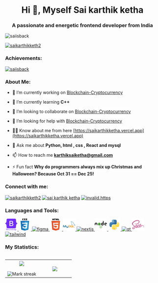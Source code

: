 <h1 align="center">Hi 👋, Myself Sai karthik ketha</h1>
<h3 align="center">A passionate and energetic frontend developer from India</h3>

<p align="left"> <img src="https://komarev.com/ghpvc/?username=saiisback&label=Profile%20views&color=0e75b6&style=flat" alt="saiisback" /> </p>

<p align="left"> <a href="https://twitter.com/saikarthikketh2" target="blank"><img src="https://img.shields.io/twitter/follow/saikarthikketh2?logo=twitter&style=for-the-badge" alt="saikarthikketh2" /></a> </p>

<h3 align="Left">Achievements:</h3>

<p align="left"> <a href="https://github.com/ryo-ma/github-profile-trophy"><img src="https://github-profile-trophy.vercel.app/?username=saiisback&theme=onestar" alt="saiisback" /></a> </p>

<h3 align="Left">About Me:</h3>

- 🔭 I’m currently working on [Blockchain-Cryptocurrency](https://github.com/saiisback/Blockchain-Cryptocurrency)

- 🌱 I’m currently learning **C++**

- 👯 I’m looking to collaborate on [Blockchain-Cryptocurrency](https://github.com/saiisback/Blockchain-Cryptocurrency)

- 🤝 I’m looking for help with [Blockchain-Cryptocurrency](https://github.com/saiisback/Blockchain-Cryptocurrency)

- 👨‍💻 Know about me from here [https://saikarthikketha.vercel.app](https://saikarthikketha.vercel.app)

- 💬 Ask me about **Python, html , css , React and mysql**

- 📫 How to reach me **karthiksaiketha@gmail.com**

- ⚡ Fun fact **Why do programmers always mix up Christmas and Halloween? Because Oct 31 == Dec 25!**

<h3 align="left">Connect with me:</h3>
<p align="left">
<a href="https://twitter.com/saikarthikketh2" target="blank"><img align="center" src="https://raw.githubusercontent.com/rahuldkjain/github-profile-readme-generator/master/src/images/icons/Social/twitter.svg" alt="saikarthikketh2" height="30" width="40" /></a>
<a href="https://linkedin.com/in/sai-karthik-ketha" target="blank"><img align="center" src="https://raw.githubusercontent.com/rahuldkjain/github-profile-readme-generator/master/src/images/icons/Social/linked-in-alt.svg" alt="sai karthik ketha" height="30" width="40" /></a>
<a href="https://instagram.com/invalid.dev" target="blank"><img align="center" src="https://raw.githubusercontent.com/rahuldkjain/github-profile-readme-generator/master/src/images/icons/Social/instagram.svg" alt="invalid.https" height="30" width="40" /></a>
</p>

<h3 align="left">Languages and Tools:</h3>
<p align="left"> <a href="https://getbootstrap.com" target="_blank" rel="noreferrer"> <img src="https://raw.githubusercontent.com/devicons/devicon/master/icons/bootstrap/bootstrap-plain-wordmark.svg" alt="bootstrap" width="40" height="40"/> </a> <a href="https://www.w3schools.com/css/" target="_blank" rel="noreferrer"> <img src="https://raw.githubusercontent.com/devicons/devicon/master/icons/css3/css3-original-wordmark.svg" alt="css3" width="40" height="40"/> </a> <a href="https://www.figma.com/" target="_blank" rel="noreferrer"> <img src="https://www.vectorlogo.zone/logos/figma/figma-icon.svg" alt="figma" width="40" height="40"/> </a> <a href="https://www.w3.org/html/" target="_blank" rel="noreferrer"> <img src="https://raw.githubusercontent.com/devicons/devicon/master/icons/html5/html5-original-wordmark.svg" alt="html5" width="40" height="40"/> </a> <a href="https://www.mysql.com/" target="_blank" rel="noreferrer"> <img src="https://raw.githubusercontent.com/devicons/devicon/master/icons/mysql/mysql-original-wordmark.svg" alt="mysql" width="40" height="40"/> </a> <a href="https://nextjs.org/" target="_blank" rel="noreferrer"> <img src="https://cdn.worldvectorlogo.com/logos/nextjs-2.svg" alt="nextjs" width="40" height="40"/> </a> <a href="https://nodejs.org" target="_blank" rel="noreferrer"> <img src="https://raw.githubusercontent.com/devicons/devicon/master/icons/nodejs/nodejs-original-wordmark.svg" alt="nodejs" width="40" height="40"/> </a> <a href="https://www.python.org" target="_blank" rel="noreferrer"> <img src="https://raw.githubusercontent.com/devicons/devicon/master/icons/python/python-original.svg" alt="python" width="40" height="40"/> </a> <a href="https://www.qt.io/" target="_blank" rel="noreferrer"> <img src="https://upload.wikimedia.org/wikipedia/commons/0/0b/Qt_logo_2016.svg" alt="qt" width="40" height="40"/> </a> <a href="https://sass-lang.com" target="_blank" rel="noreferrer"> <img src="https://raw.githubusercontent.com/devicons/devicon/master/icons/sass/sass-original.svg" alt="sass" width="40" height="40"/> </a> <a href="https://tailwindcss.com/" target="_blank" rel="noreferrer"> <img src="https://www.vectorlogo.zone/logos/tailwindcss/tailwindcss-icon.svg" alt="tailwind" width="40" height="40"/> </a> </p>

<h3 align="Left">My Statistics:</h3>
<p align="center">
<table align="left" border-color="#0d1117">
<tr border-color="#0d1117">
<td width="50%" align="center" border-color="#0d1117">
  
  <img  align="center"  src="https://github-readme-stats.vercel.app/api?username=saiisback&theme=dark&show_icons=true&count_private=true" />
  <br></br>
  <img  title="🔥 Get streak stats for your profile at git.io/streak-stats" alt="Mark streak" src="https://github-readme-streak-stats.herokuapp.com/?user=saiisback&theme=dark&hide_border=false" /> 
</td>
<td width="50%" align="center">

  <img  align="center"  src="https://github-readme-stats.anuraghazra1.vercel.app/api/top-langs/?username=saiisback&theme=dark&hide_border=false&no-bg=true&no-frame=true&langs_count=10"/>
  
  </td>
</tr>
</table>

